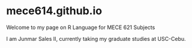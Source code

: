 # mece614.github.io

Welcome to my page on R Language for MECE 621 Subjects

I am Junmar Sales II, currently taking my graduate studies at USC-Cebu.
